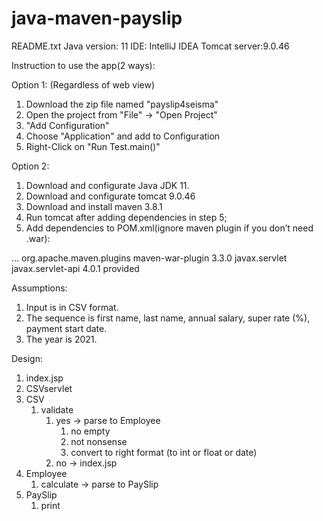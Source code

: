 # java-maven-payslip

README.txt
Java version: 11
IDE: IntelliJ IDEA
Tomcat server:9.0.46


Instruction to use the app(2 ways):

Option 1: (Regardless of web view)
1. Download the zip file named "payslip4seisma"
2. Open the project from "File" -> "Open Project" 
3. "Add Configuration" 
4. Choose "Application" and add to Configuration
5. Right-Click on "Run Test.main()"  

Option 2: 
1. Download and configurate Java JDK 11.
2. Download and configurate tomcat 9.0.46
3. Download and install maven 3.8.1
4. Run tomcat after adding dependencies in step 5;
5. Add dependencies to POM.xml(ignore maven plugin if you don’t need .war):
<build>
 …
    <plugins>
        <plugin>
            <groupId>org.apache.maven.plugins</groupId>
            <artifactId>maven-war-plugin</artifactId>
            <version>3.3.0</version>
        </plugin>
    </plugins>
</build>
<dependencies>
    <dependency>
        <groupId>javax.servlet</groupId>
        <artifactId>javax.servlet-api</artifactId>
        <version>4.0.1</version>
        <scope>provided</scope>
    </dependency>
</dependencies>

Assumptions:
1. Input is in CSV format.
2. The sequence is first name, last name, annual salary, super rate (%), payment start date.
3. The year is 2021.

Design: 
1. index.jsp
2. CSVservlet
3. CSV
    1. validate 
        1. yes -> parse to Employee
            1. no empty 
            2. not nonsense
            3. convert to right format (to int or float or date)
        2. no -> index.jsp
4. Employee
    1. calculate -> parse to PaySlip
5. PaySlip
    1. print




